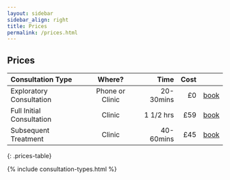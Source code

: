 ```yaml
---
layout: sidebar
sidebar_align: right
title: Prices
permalink: /prices.html
---
```

## Prices

| Consultation Type |Where?| Time | Cost |   |
|:--------|:-------:|--------:|--------:|--------:|
| Exploratory Consultation  | Phone or Clinic | 20-30mins   | £0   | [book](/howtobook.html) |
| Full Initial Consultation  | Clinic | 1 1/2 hrs   | £59   |[book](/howtobook.html) |
| Subsequent Treatment  | Clinic | 40-60mins   | £45   |[book](/howtobook.html) |
{: .prices-table}

{% include consultation-types.html %}